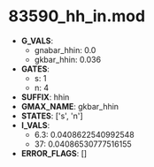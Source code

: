 # 83590_hh_in.mod

- **G_VALS**:
  - gnabar_hhin: 0.0
  - gkbar_hhin: 0.036
- **GATES**:
  - s: 1
  - n: 4
- **SUFFIX**: hhin
- **GMAX_NAME**: gkbar_hhin
- **STATES**: ['s', 'n']
- **I_VALS**:
  - 6.3: 0.0408622540992548
  - 37: 0.04086530777516155
- **ERROR_FLAGS**: []
